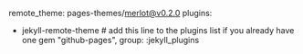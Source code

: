 remote_theme: pages-themes/merlot@v0.2.0
plugins:
- jekyll-remote-theme # add this line to the plugins list if you already have one
gem "github-pages", group: :jekyll_plugins

